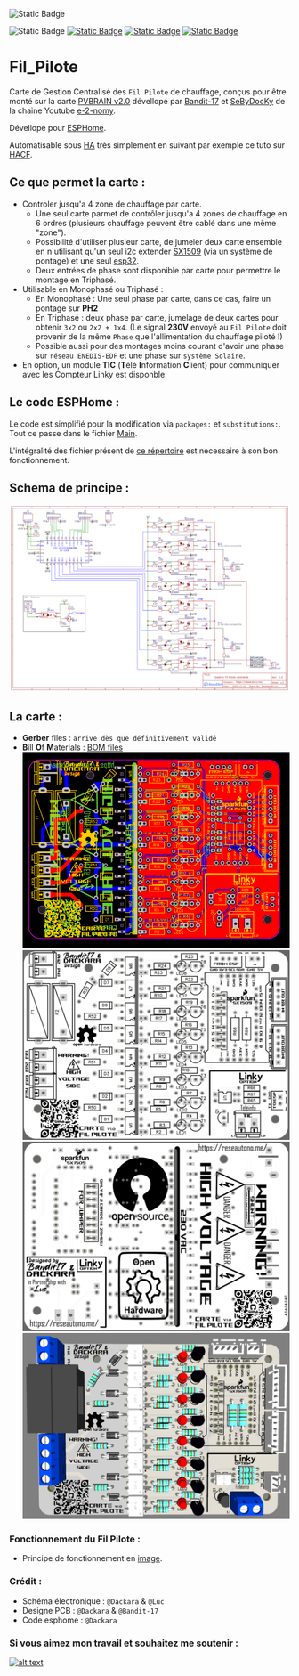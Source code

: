![Static Badge](https://img.shields.io/badge/Work_In_Progress-Projet_en_cours_de_r%C3%A9alisation-red?logo=adblock&logoColor=red&style=plastic)

![Static Badge](https://img.shields.io/badge/Realease-Beta-blue?style=plastic)
[![Static Badge](https://img.shields.io/badge/License-Beerware-yellow?style=plastic)](https://fr.wikipedia.org/wiki/Beerware)
[![Static Badge](https://img.shields.io/badge/Donate-ko--fi_%E2%99%A5-pink?logo=kofi&style=plastic)](https://ko-fi.com/dackara)
[![Static Badge](https://img.shields.io/badge/Sponsor-On_Github-darkgreen?logo=github&logoColor=lightgrey&style=plastic)](https://ko-fi.com/dackara)

# Fil_Pilote
Carte de Gestion Centralisé des `Fil Pilote` de chauffage, conçus pour être monté sur la carte [PVBRAIN v2.0](https://github.com/Bandit-17/PVBRAIN) dévellopé par [Bandit-17](https://github.com/Bandit-17) et [SeByDocKy](https://github.com/SeByDocKy) de la chaine Youtube [e-2-nomy](https://www.youtube.com/@e2nomy).

Dévellopé pour [ESPHome](http://esphome.io).

Automatisable sous [HA](http://homeassistant.io) très simplement en suivant par exemple ce tuto sur [HACF](https://hacf.fr/blog/confort-gestion-chauffage/).

## Ce que permet la carte :
- Controler jusqu'a 4 zone de chauffage par carte.
  - Une seul carte parmet de contrôler jusqu'a 4 zones de chauffage en 6 ordres (plusieurs chauffage peuvent être cablé dans une même "zone").
  - Possibilité d'utiliser plusieur carte, de jumeler deux carte ensemble en n'utilisant qu'un seul i2c extender [SX1509](https://amzn.to/3vddUae) (via un système de pontage) et une seul [esp32](https://amzn.to/3RCapBQ).
  - Deux entrées de phase sont disponible par carte pour permettre le montage en Triphasé.
- Utilisable en Monophasé ou Triphasé :
  - En Monophasé : Une seul phase par carte, dans ce cas, faire un pontage sur **PH2**
  - En Triphasé : deux phase par carte, jumelage de deux cartes pour obtenir `3x2` ou `2x2 + 1x4`. (Le signal **230V** envoyé au `Fil Pilote` doit provenir de la même `Phase` que l'allimentation du chauffage piloté !)
  - Possible aussi pour des montages moins courant d'avoir une phase sur `réseau ENEDIS-EDF` et une phase sur `système Solaire`.
- En option, un module **TIC** (**T**élé **I**nformation **C**lient) pour communiquer avec les Compteur Linky est disponble.

## Le code ESPHome :
Le code est simplifié pour la modification via `packages:` et `substitutions:`. Tout ce passe dans le fichier [Main](https://github.com/Dackara/Fil_Pilote/blob/main/esphome/fil-pilote.yaml).

L'intégralité des fichier présent de [ce répertoire](https://github.com/Dackara/Fil_Pilote/tree/main/Software_esphome) est necessaire à son bon fonctionnement.

## Schema de principe :
![alt text](https://github.com/Dackara/Fil_Pilote/blob/main/Image/Schematic.png)

## La carte :
- **Gerber** files : `arrive dès que définitivement validé`
- **B**ill **O**f **M**aterials : [BOM files](https://github.com/Dackara/Fil_Pilote/blob/main/Hardware/BOM_Fil_Pilote_Mini_v1_2024-01-01.csv)
![alt text](https://github.com/Dackara/Fil_Pilote/blob/main/Image/Circuit.png)
![alt text](https://github.com/Dackara/Fil_Pilote/blob/main/Image/TopSide.png)
![alt text](https://github.com/Dackara/Fil_Pilote/blob/main/Image/BottomSide.png)
![alt text](https://github.com/Dackara/Fil_Pilote/blob/main/Image/3D_View.png)

### Fonctionnement du Fil Pilote :
- Principe de fonctionnement en [image](https://github.com/Dackara/Fil_Pilote/blob/main/Image/Signal_fil_pilote.png).

### Crédit :
- Schéma électronique : `@Dackara` & `@Luc`
- Designe PCB : `@Dackara` & `@Bandit-17`
- Code esphome : `@Dackara`

### Si vous aimez mon travail et souhaitez me soutenir :

[![alt text](https://assets-global.website-files.com/5c14e387dab576fe667689cf/64f1a9ddd0246590df69ea15_kofi_long_button_dark%25402x-p-500.png)](https://ko-fi.com/dackara)
